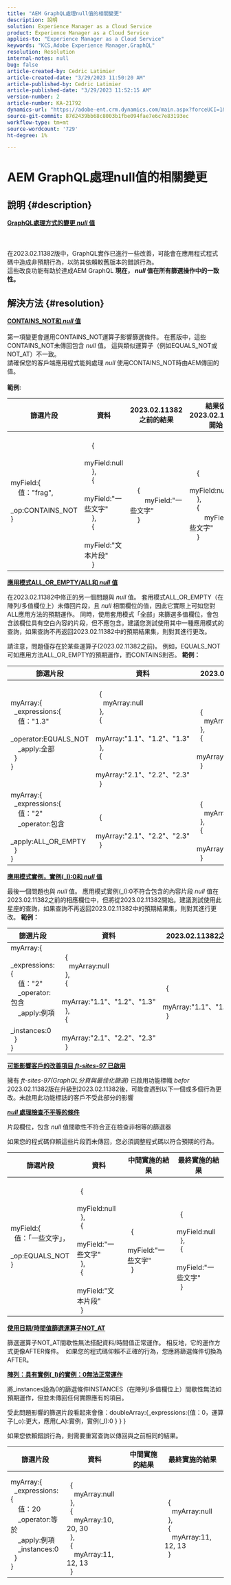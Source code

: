 ```yaml
---
title: "AEM GraphQL處理null值的相關變更"
description: 說明
solution: Experience Manager as a Cloud Service
product: Experience Manager as a Cloud Service
applies-to: "Experience Manager as a Cloud Service"
keywords: "KCS,Adobe Experience Manager,GraphQL"
resolution: Resolution
internal-notes: null
bug: false
article-created-by: Cedric Latimier
article-created-date: "3/29/2023 11:50:20 AM"
article-published-by: Cedric Latimier
article-published-date: "3/29/2023 11:52:15 AM"
version-number: 2
article-number: KA-21792
dynamics-url: "https://adobe-ent.crm.dynamics.com/main.aspx?forceUCI=1&pagetype=entityrecord&etn=knowledgearticle&id=3b2b10e0-27ce-ed11-b597-6045bd006a22"
source-git-commit: 87d2439bb68c8003b1fbe094fae7e6c7e83193ec
workflow-type: tm+mt
source-wordcount: '729'
ht-degree: 1%

---
```


# AEM GraphQL處理null值的相關變更

## 說明 {#description}

<b><u>GraphQL處理方式的變更 <em>null</em> 值</u></b><br><br> <br><br>在2023.02.11382版中，GraphQL實作已進行一些改善，可能會在應用程式程式碼中造成非預期行為，以防其依賴較舊版本的錯誤行為。 
<br>這些改良功能有助於達成AEM GraphQL <b>現在， *null* 值在所有篩選操作中的一致性。 </b>

## 解決方法 {#resolution}

<b><u>CONTAINS_NOT和 <em>null</em> 值</u></b><br> <br>第一項變更會運用CONTAINS_NOT運算子影響篩選條件。 在舊版中，這些CONTAINS_NOT未傳回包含 *null* 值。 這與類似運算子（例如EQUALS_NOT或NOT_AT）不一致。<br>請確保您的客戶端應用程式能夠處理 *null* 使用CONTAINS_NOT時由AEM傳回的值。<br> <br><b>範例:</b>

| <b>篩選片段</b> | <b>資料</b> | <b>2023.02.11382之前的結果</b> | <b>結果從2023.02.11382開始</b> |
| --- | --- | --- | --- |
| myField:{<br>    值：&quot;frag&quot;, <br>    _op:CONTAINS_NOT<br>} | <br>    {<br>        myField:null<br>    }, <br>    {<br>        myField:&quot;一些文字&quot;<br>    },<br>    {<br>        myField:&quot;文本片段&quot;<br>    }<br> | <br>    {<br>        myField:&quot;一些文字&quot;<br>    }<br> | <br>    {<br>        myField:null<br>    },<br>    {<br>        myField:&quot;一些文字&quot;<br>    }<br> |


<b><u>應用模式ALL_OR_EMPTY/ALL和 <em>null</em> 值</u></b>

在2023.02.11382中修正的另一個問題與 *null* 值。 套用模式ALL_OR_EMPTY（在陣列/多值欄位上）未傳回片段，且 *null* 相關欄位的值，因此它實際上可如您對ALL應用方法的預期運作。 同時，使用套用模式「全部」來篩選多值欄位，會包含該欄位具有空白內容的片段，但不應包含。建議您測試使用其中一種應用模式的查詢，如果查詢不再返回2023.02.11382中的預期結果集，則對其進行更改。

請注意，問題僅存在於某些運算子(2023.02.11382之前)。
例如，EQUALS_NOT可如應用方法ALL_OR_EMPTY的預期運作，而CONTAINS則否。
<b>範例：</b>

| <b>篩選片段</b> | <b>資料</b> | <b>2023.02.11382之前的結果</b> | <b>結果從2023.02.11382開始</b> |
| --- | --- | --- | --- |
| myArray:{<br>  _expressions:{<br>    值：&quot;1.3&quot;<br>    _operator:EQUALS_NOT<br>    _apply:全部<br>  }<br>} | <br>  {<br>    myArray:null<br>  },<br>  {<br>    myArray:&quot;1.1&quot;、&quot;1.2&quot;、&quot;1.3&quot; <br>  },<br>  {<br>    myArray:&quot;2.1&quot;、&quot;2.2&quot;、&quot;2.3&quot; <br>  }<br> | <br>  {<br>    myArray:null<br>  },<br>  {<br>    myArray:&quot;2.1&quot;、&quot;2.2&quot;、&quot;2.3&quot; <br>  }<br> | <br>  {<br>    myArray:&quot;2.1&quot;、&quot;2.2&quot;、&quot;2.3&quot; <br>  }<br> |
| myArray:{<br>  _expressions:{<br>    值：&quot;2&quot;<br>    _operator:包含<br>    _apply:ALL_OR_EMPTY<br>  }<br>} | <br>  {<br>    myArray:&quot;2.1&quot;、&quot;2.2&quot;、&quot;2.3&quot; <br>  }<br> | <br>  {<br>    myArray:null<br>  },<br>  {<br>    myArray:&quot;2.1&quot;、&quot;2.2&quot;、&quot;2.3&quot; <br>  }<br> |


<b><u>應用模式實例，實例(_I):0和 <em>null</em> 值</u></b>

最後一個問題也與 *null* 值。 應用模式實例(_I):0不符合包含的內容片段 *null* 值在2023.02.11382之前的相應欄位中，但將從2023.02.11382開始。建議測試使用此星座的查詢，如果查詢不再返回2023.02.11382中的預期結果集，則對其進行更改。
<b>範例：</b>

| <b>篩選片段</b> | <b>資料</b> | <b>2023.02.11382之前的結果</b> | <b>結果從2023.02.11382開始</b> |
| --- | --- | --- | --- |
| myArray:{<br>  _expressions:{<br>    值：&quot;2&quot;<br>    _operator:包含<br>    _apply:例項<br>    _instances:0<br>  }<br>} | <br>  {<br>    myArray:null<br>  },<br>  {<br>    myArray:&quot;1.1&quot;、&quot;1.2&quot;、&quot;1.3&quot; <br>  },<br>  {<br>    myArray:&quot;2.1&quot;、&quot;2.2&quot;、&quot;2.3&quot; <br>  }<br> | <br>  {<br>    myArray:&quot;1.1&quot;、&quot;1.2&quot;、&quot;1.3&quot; <br>  }<br> | <br>  {<br>    myArray:null<br>  },<br>  {<br>    myArray:&quot;1.1&quot;、&quot;1.2&quot;、&quot;1.3&quot; <br>  }<br> |


<b><u>可能影響客戶的改善項目 <em>ft-sites-97</em> 已啟用</u></b>

擁有 *ft-sites-97(GraphQL分頁與最佳化篩選)* 已啟用功能標幟 *befor* 2023.02.11382版在升級到2023.02.11382後，可能會遇到以下一個或多個行為更改。未啟用此功能標誌的客戶不受此部分的影響

<b>*<u>null </u></b><b>*<u>處理檢查不平等的條件</u></b>

片段欄位，包含 *null* 值間歇性不符合正在檢查非相等的篩選器

如果您的程式碼仰賴這些片段而未傳回，您必須調整程式碼以符合預期的行為。


| <b>篩選片段</b> | <b>資料</b> | <b>中間實施的結果</b> | <b>最終實施的結果</b> |
| --- | --- | --- | --- |
| myField:{<br>  值：「一些文字」，<br>  _op:EQUALS_NOT<br>} | <br>  {<br>    myField:null<br>  },<br>  {<br>    myField:&quot;一些文字&quot;<br>  },<br>  {<br>    myField:&quot;文本片段&quot;<br>  }<br> | <br>  {<br>    myField:&quot;一些文字&quot;<br>  }<br> | <br>  {<br>    myField:null<br>  },<br>  {<br>    myField:&quot;一些文字&quot;<br>  }<br> |


<b><u>使用日期/時間值篩選運算子NOT_AT</u></b>

篩選運算子NOT_AT間歇性無法搭配資料/時間值正常運作。 相反地，它的運作方式更像AFTER條件。 
如果您的程式碼仰賴不正確的行為，您應將篩選條件切換為AFTER。

<b><u>陣列：具有實例(_I)的實例：0無法正常運作</u></b>

將_instances設為0的篩選條件INSTANCES（在陣列/多值欄位上）間歇性無法如預期運作，但並未傳回任何實際應有的項目。

受此問題影響的篩選片段看起來會像：doubleArray:{_expressions:{值：0，運算子(_o):更大，應用(_A):實例，實例(_I):0 } } }

如果您依賴錯誤行為，則需要重寫查詢以傳回與之前相同的結果。


| <b>篩選片段</b> | <b>資料</b> | <b>中間實施的結果</b> | <b>最終實施的結果</b> |
| --- | --- | --- | --- |
| myArray:{<br>  _expressions:{<br>    值：20<br>    _operator:等於<br>    _apply:例項<br>    _instances:0<br>  }<br>} | <br>  {<br>    myArray:null<br>  },<br>  {<br>    myArray:10, 20, 30 <br>  },<br>  {<br>    myArray:11, 12, 13 <br>  }<br> |  | <br>  {<br>    myArray:null<br>  },<br>  {<br>    myArray:11, 12, 13 <br>  }<br> |


